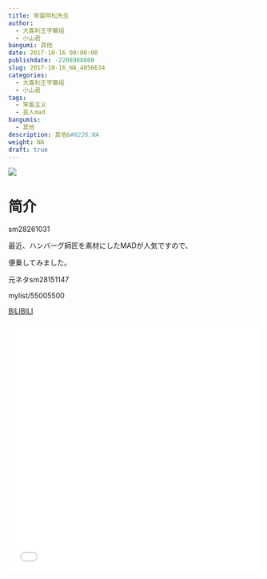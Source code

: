 ```yaml
---
title: 笨蛋阿松先生
author: 
  - 大喜利王字幕组
  - 小山君
bangumi: 其他
date: 2017-10-16 00:00:00
publishdate: -2208988800
slug: 2017-10-16_NA_4056634
categories: 
  - 大喜利王字幕组
  - 小山君
tags: 
  - 笨蛋主义
  - 芸人mad
bangumis: 
  - 其他
description: 其他&#8226;NA
weight: NA
draft: true
---
```


![](https://i.imgur.com/mH9Grx0.jpg)

# 简介  
sm28261031 


最近、ハンバーグ師匠を素材にしたMADが人気ですので、


便乗してみました。





元ネタsm28151147





mylist/55005500

  [BILIBILI](https://www.bilibili.com/video/av4056634/)


<div class="vcontainer">  <iframe class='video' src="//www.bilibili.com/blackboard/player.html?aid=4056634" width="100%" height="500" frameborder="0" allowfullscreen="allowfullscreen"></iframe></div>
